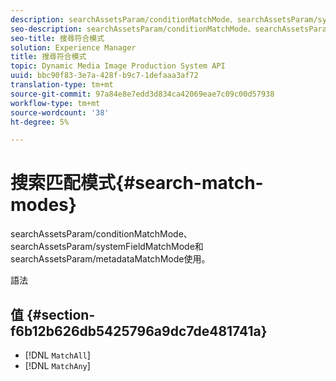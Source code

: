 ```yaml
---
description: searchAssetsParam/conditionMatchMode、searchAssetsParam/systemFieldMatchMode和searchAssetsParam/metadataMatchMode使用。
seo-description: searchAssetsParam/conditionMatchMode、searchAssetsParam/systemFieldMatchMode和searchAssetsParam/metadataMatchMode使用。
seo-title: 搜尋符合模式
solution: Experience Manager
title: 搜尋符合模式
topic: Dynamic Media Image Production System API
uuid: bbc90f83-3e7a-428f-b9c7-1defaaa3af72
translation-type: tm+mt
source-git-commit: 97a84e8e7edd3d834ca42069eae7c09c00d57938
workflow-type: tm+mt
source-wordcount: '38'
ht-degree: 5%

---
```



# 搜索匹配模式{#search-match-modes}

searchAssetsParam/conditionMatchMode、searchAssetsParam/systemFieldMatchMode和searchAssetsParam/metadataMatchMode使用。

語法

## 值 {#section-f6b12b626db5425796a9dc7de481741a}

* [!DNL `MatchAll`]
* [!DNL `MatchAny`]

